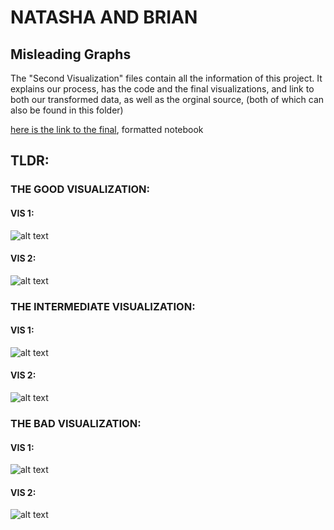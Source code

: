 # **NATASHA AND BRIAN**

## **Misleading Graphs**

The "Second Visualization" files contain all the information of this project. It explains our process, has the code and the final visualizations, and link to both our transformed data, as well as the orginal source, (both of which can also be found in this folder)

[here is the link to the final](https://htmlpreview.github.io/?https://github.com/Brian-Masse/CSC630/blob/main/Group-task3/PART%20II/secondVisualizations%202.html), formatted notebook

## **TLDR**:

### **THE GOOD VISUALIZATION**:
#### **VIS 1**:
![alt text](https://github.com/CSC630/group-task-3/blob/main/Group%202/final%20visualizations/vis1-good.png)
#### **VIS 2**:
![alt text](https://github.com/CSC630/group-task-3/blob/main/Group%202/final%20visualizations/vis2-good.png)

### **THE INTERMEDIATE VISUALIZATION**:
#### **VIS 1**:
![alt text](https://github.com/CSC630/group-task-3/blob/main/Group%202/final%20visualizations/vis1-intermediate.png)
#### **VIS 2**:
![alt text](https://github.com/CSC630/group-task-3/blob/main/Group%202/final%20visualizations/vis2-intermideate.png)

### **THE BAD VISUALIZATION**:
#### **VIS 1**:
![alt text](https://github.com/CSC630/group-task-3/blob/main/Group%202/final%20visualizations/vis1-bad.png)
#### **VIS 2**:
![alt text](https://github.com/CSC630/group-task-3/blob/main/Group%202/final%20visualizations/vis2-bad.png)


